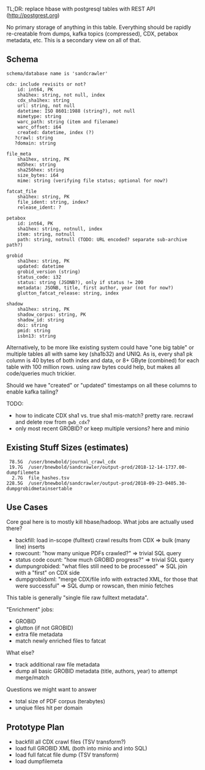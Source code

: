 
TL;DR: replace hbase with postgresql tables with REST API (http://postgrest.org)

No primary storage of anything in this table. Everything should be rapidly
re-creatable from dumps, kafka topics (compressed), CDX, petabox metadata, etc.
This is a secondary view on all of that.

## Schema

    schema/database name is 'sandcrawler'

    cdx: include revisits or not?
        id: int64, PK
        sha1hex: string, not null, index
        cdx_sha1hex: string
        url: string, not null
        datetime: ISO 8601:1988 (string?), not null
        mimetype: string
        warc_path: string (item and filename)
        warc_offset: i64
        created: datetime, index (?)
       ?crawl: string
       ?domain: string

    file_meta
        sha1hex, string, PK
        md5hex: string
        sha256hex: string
        size_bytes: i64
        mime: string (verifying file status; optional for now?)

    fatcat_file
        sha1hex: string, PK
        file_ident: string, index?
        release_ident: ?

    petabox
        id: int64, PK
        sha1hex: string, notnull, index
        item: string, notnull
        path: string, notnull (TODO: URL encoded? separate sub-archive path?)

    grobid
        sha1hex: string, PK
        updated: datetime
        grobid_version (string)
        status_code: i32
        status: string (JSONB?), only if status != 200
        metadata: JSONB, title, first author, year (not for now?)
        glutton_fatcat_release: string, index

    shadow
        sha1hex: string, PK
        shadow_corpus: string, PK
        shadow_id: string
        doi: string
        pmid: string
        isbn13: string

Alternatively, to be more like existing system could have "one big table" or
multiple tables all with same key (sha1b32) and UNIQ. As is, every sha1 pk
column is 40 bytes of both index and data, or 8+ GByte (combined) for each
table with 100 million rows. using raw bytes could help, but makes all
code/queries much trickier.

Should we have "created" or "updated" timestamps on all these columns to enable
kafka tailing?

TODO:
- how to indicate CDX sha1 vs. true sha1 mis-match? pretty rare. recrawl and delete row from `gwb_cdx`?
- only most recent GROBID? or keep multiple versions? here and minio

## Existing Stuff Sizes (estimates)

     78.5G  /user/bnewbold/journal_crawl_cdx
     19.7G  /user/bnewbold/sandcrawler/output-prod/2018-12-14-1737.00-dumpfilemeta
      2.7G  file_hashes.tsv
    228.5G  /user/bnewbold/sandcrawler/output-prod/2018-09-23-0405.30-dumpgrobidmetainsertable

## Use Cases

Core goal here is to mostly kill hbase/hadoop. What jobs are actually used there?

- backfill: load in-scope (fulltext) crawl results from CDX
    => bulk (many line) inserts
- rowcount: "how many unique PDFs crawled?"
    => trivial SQL query
- status code count: "how much GROBID progress?"
    => trivial SQL query
- dumpungrobided: "what files still need to be processed"
    => SQL join with a "first" on CDX side
- dumpgrobidxml: "merge CDX/file info with extracted XML, for those that were successful"
    => SQL dump or rowscan, then minio fetches

This table is generally "single file raw fulltext metadata".

"Enrichment" jobs:

- GROBID
- glutton (if not GROBID)
- extra file metadata
- match newly enriched files to fatcat

What else?

- track additional raw file metadata
- dump all basic GROBID metadata (title, authors, year) to attempt merge/match

Questions we might want to answer

- total size of PDF corpus (terabytes)
- unqiue files hit per domain

## Prototype Plan

- backfill all CDX crawl files (TSV transform?)
- load full GROBID XML (both into minio and into SQL)
- load full fatcat file dump (TSV transform)
- load dumpfilemeta

